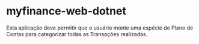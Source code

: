 # myfinance-web-dotnet
Esta aplicação deve permitir que o usuário monte uma espécie de Plano de Contas para categorizar
todas as Transações realizadas.
